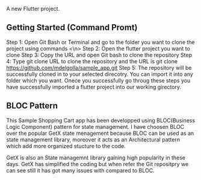 
A new Flutter project.

## Getting Started (Command Promt)
Step 1: Open Git Bash or Terminal and go to the folder you want to clone the project using <cd> commands <\n>
Step 2: Open the flutter project you want to clone
Step 3: Copy the URL and open Git bash to clone the repository 
Step 4: Type git clone URL to clone the repository and the URL is
  git clone https://github.com/mdelgolla/sample_app.git
Step 5:  The repository will be successfully cloned in to your selected direcotry. You can import it into any folder which you want. Onece you successfully go throug these steps you have successfully imported a flutter project into our working girectory.
  
## BLOC Pattern
This Sample Shopping Cart app has been developped using BLOC(Business Logic Component) pattern for state management. I have choosen BLOC over the popular GetX state menagement because BLOC can be used as an state management library, moreover it acts as an Architectural pattern which add more organized stucture to the code. 

GetX is also an State managemnt library gaining high popularity in these days. GetX has simplified the coding but when refer the Git repositpry we can see still it has got many issues with compared to BLOC. 

